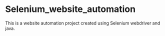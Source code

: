# Selenium_website_automation
This is a website automation project created using Selenium webdriver and java.
